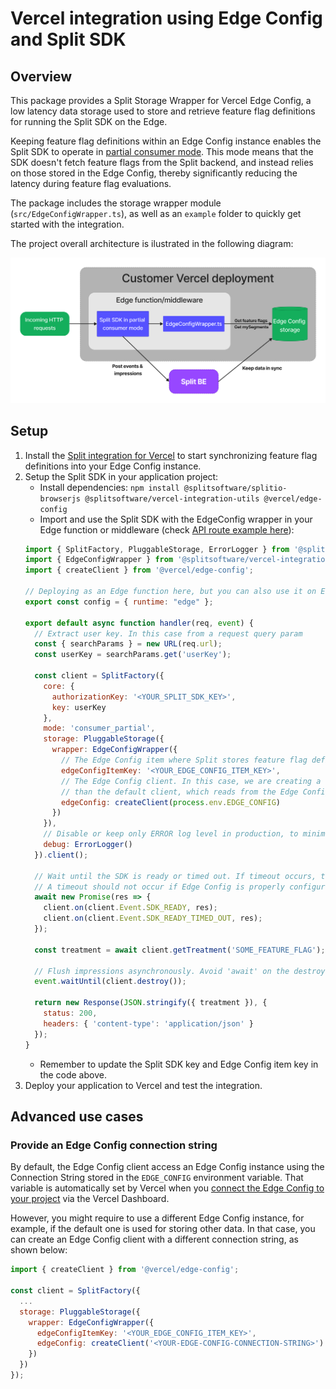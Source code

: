 # Vercel integration using Edge Config and Split SDK

## Overview

This package provides a Split Storage Wrapper for Vercel Edge Config, a low latency data storage used to store and retrieve feature flag definitions for running the Split SDK on the Edge.

Keeping feature flag definitions within an Edge Config instance enables the Split SDK to operate in [partial consumer mode](https://help.split.io/hc/en-us/articles/360058730852-Browser-SDK#sharing-state-with-a-pluggable-storage). This mode means that the SDK doesn't fetch feature flags from the Split backend, and instead relies on those stored in the Edge Config, thereby significantly reducing the latency during feature flag evaluations.

The package includes the storage wrapper module (`src/EdgeConfigWrapper.ts`), as well as an `example` folder to quickly get started with the integration.

The project overall architecture is ilustrated in the following diagram:

<p align="center">
  <img alt="Overview" src="./diagram.png" width="720">
</p>

## Setup

1. Install the [Split integration for Vercel](https://help.split.io/hc/en-us/articles/16469873148173) to start synchronizing feature flag definitions into your Edge Config instance.
2. Setup the Split SDK in your application project:
    - Install dependencies: `npm install @splitsoftware/splitio-browserjs @splitsoftware/vercel-integration-utils @vercel/edge-config`
    - Import and use the Split SDK with the EdgeConfig wrapper in your Edge function or middleware (check [API route example here](./example/pages/api/get-treatment.js)):
    ```javascript
    import { SplitFactory, PluggableStorage, ErrorLogger } from '@splitsoftware/splitio-browserjs';
    import { EdgeConfigWrapper } from '@splitsoftware/vercel-integration-utils';
    import { createClient } from '@vercel/edge-config';

    // Deploying as an Edge function here, but you can also use it on Edge middlewares and Serverless functions
    export const config = { runtime: "edge" };

    export default async function handler(req, event) {
      // Extract user key. In this case from a request query param
      const { searchParams } = new URL(req.url);
      const userKey = searchParams.get('userKey');

      const client = SplitFactory({
        core: {
          authorizationKey: '<YOUR_SPLIT_SDK_KEY>',
          key: userKey
        },
        mode: 'consumer_partial',
        storage: PluggableStorage({
          wrapper: EdgeConfigWrapper({
            // The Edge Config item where Split stores feature flag definitions, specified in the Split integration step
            edgeConfigItemKey: '<YOUR_EDGE_CONFIG_ITEM_KEY>',
            // The Edge Config client. In this case, we are creating a client that uses the same configuration
            // than the default client, which reads from the Edge Config stored in process.env.EDGE_CONFIG
            edgeConfig: createClient(process.env.EDGE_CONFIG)
          })
        }),
        // Disable or keep only ERROR log level in production, to minimize performance impact
        debug: ErrorLogger()
      }).client();

      // Wait until the SDK is ready or timed out. If timeout occurs, treatment evaluations will default to 'control'.
      // A timeout should not occur if Edge Config is properly configured and synchronized.
      await new Promise(res => {
        client.on(client.Event.SDK_READY, res);
        client.on(client.Event.SDK_READY_TIMED_OUT, res);
      });

      const treatment = await client.getTreatment('SOME_FEATURE_FLAG');

      // Flush impressions asynchronously. Avoid 'await' on the destroy call, to not delay the response.
      event.waitUntil(client.destroy());

      return new Response(JSON.stringify({ treatment }), {
        status: 200,
        headers: { 'content-type': 'application/json' }
      });
    }
    ```
    - Remember to update the Split SDK key and Edge Config item key in the code above.
3. Deploy your application to Vercel and test the integration.

## Advanced use cases

### Provide an Edge Config connection string

By default, the Edge Config client access an Edge Config instance using the Connection String stored in the `EDGE_CONFIG` environment variable. That variable is automatically set by Vercel when you [connect the Edge Config to your project](https://vercel.com/docs/concepts/edge-network/edge-config/using-edge-config#using-a-connection-string) via the Vercel Dashboard.

However, you might require to use a different Edge Config instance, for example, if the default one is used for storing other data. In that case, you can create an Edge Config client with a different connection string, as shown below:

```javascript
import { createClient } from '@vercel/edge-config';

const client = SplitFactory({
  ...
  storage: PluggableStorage({
    wrapper: EdgeConfigWrapper({
      edgeConfigItemKey: '<YOUR_EDGE_CONFIG_ITEM_KEY>',
      edgeConfig: createClient('<YOUR-EDGE-CONFIG-CONNECTION-STRING>')
    })
  })
});
```
